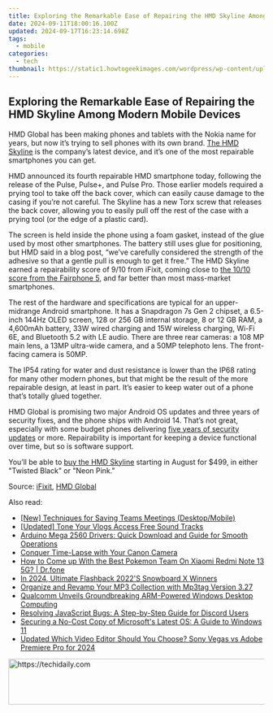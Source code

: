 ```yaml
---
title: Exploring the Remarkable Ease of Repairing the HMD Skyline Among Modern Mobile Devices
date: 2024-09-11T18:00:16.100Z
updated: 2024-09-17T16:23:14.698Z
tags:
  - mobile
categories:
  - tech
thumbnail: https://static1.howtogeekimages.com/wordpress/wp-content/uploads/2024/07/hmd.jpg
---
```


## Exploring the Remarkable Ease of Repairing the HMD Skyline Among Modern Mobile Devices

HMD Global has been making phones and tablets with the Nokia name for years, but now it’s trying to sell phones with its own brand. [The HMD Skyline](https://sovrn.co/dcq0mfx) is the company’s latest device, and it’s one of the most repairable smartphones you can get.

 HMD announced its fourth repairable HMD smartphone today, following the release of the Pulse, Pulse+, and Pulse Pro. Those earlier models required a prying tool to take off the back cover, which can easily cause damage to the casing if you’re not careful. The Skyline has a new Torx screw that releases the back cover, allowing you to easily pull off the rest of the case with a prying tool (or the edge of a plastic card).

 The screen is held inside the phone using a foam gasket, instead of the glue used by most other smartphones. The battery still uses glue for positioning, but HMD said in a blog post, “we’ve carefully considered the strength of the adhesive so that a gentle pull is enough to get it free.” The HMD Skyline earned a repairability score of 9/10 from iFixit, coming close to [the 10/10 score from the Fairphone 5](https://www.ifixit.com/News/87664/fairphone-5-keeping-it-10-10), and far better than most mass-market smartphones.

 The rest of the hardware and specifications are typical for an upper-midrange Android smartphone. It has a Snapdragon 7s Gen 2 chipset, a 6.5-inch 144Hz OLED screen, 128 or 256 GB internal storage, 8 or 12 GB RAM, a 4,600mAh battery, 33W wired charging and 15W wireless charging, Wi-Fi 6E, and Bluetooth 5.2 with LE audio. There are three rear cameras: a 108 MP main lens, a 13MP ultra-wide camera, and a 50MP telephoto lens. The front-facing camera is 50MP.

 The IP54 rating for water and dust resistance is lower than the IP68 rating for many other modern phones, but that might be the result of the more repairable design, at least in part. It’s easier to keep water out of a phone that’s totally glued together.

 HMD Global is promising two major Android OS updates and three years of security fixes, and the phone ships with Android 14\. That’s not great, especially with some budget phones delivering [five years of security updates](https://smart-video-editing.techidaily.com/vn-video-editor-on-mac-download-install-or-explore-alternatives-for-2024/) or more. Repairability is important for keeping a device functional over time, but so is software support.

 You’ll be able to [buy the HMD Skyline](https://sovrn.co/dcq0mfx) starting in August for $499, in either "Twisted Black" or "Neon Pink."

 Source: [iFixit](https://www.ifixit.com/News/97701/hmd-skyline-a-new-twist-on-repairable-smartphone-design), [HMD Global](https://www.hmd.com/en%5Fint/blog/what-ifixit-repairability-team-says-about-hmd-skyline)

<ins class="adsbygoogle"
     style="display:block"
     data-ad-format="autorelaxed"
     data-ad-client="ca-pub-7571918770474297"
     data-ad-slot="1223367746"></ins>

<ins class="adsbygoogle"
     style="display:block"
     data-ad-client="ca-pub-7571918770474297"
     data-ad-slot="8358498916"
     data-ad-format="auto"
     data-full-width-responsive="true"></ins>

<span class="atpl-alsoreadstyle">Also read:</span>
<div><ul>
<li><a href="https://screen-mirroring-recording.techidaily.com/new-techniques-for-saving-teams-meetings-desktopmobile/"><u>[New] Techniques for Saving Teams Meetings (Desktop/Mobile)</u></a></li>
<li><a href="https://facebook-video-share.techidaily.com/updated-tone-your-vlogs-access-free-sound-tracks/"><u>[Updated] Tone Your Vlogs Access Free Sound Tracks</u></a></li>
<li><a href="https://driver-download.techidaily.com/arduino-mega-2560-drivers-quick-download-and-guide-for-smooth-operations/"><u>Arduino Mega 2560 Drivers: Quick Download and Guide for Smooth Operations</u></a></li>
<li><a href="https://article-tips.techidaily.com/conquer-time-lapse-with-your-canon-camera/"><u>Conquer Time-Lapse with Your Canon Camera</u></a></li>
<li><a href="https://android-pokemon-go.techidaily.com/how-to-come-up-with-the-best-pokemon-team-on-xiaomi-redmi-note-13-5g-drfone-by-drfone-virtual-android/"><u>How to Come up With the Best Pokemon Team On Xiaomi Redmi Note 13 5G? | Dr.fone</u></a></li>
<li><a href="https://some-approaches.techidaily.com/in-2024-ultimate-flashback-2022s-snowboard-x-winners/"><u>In 2024, Ultimate Flashback 2022'S Snowboard X Winners</u></a></li>
<li><a href="https://some-skills.techidaily.com/organize-and-revamp-your-mp3-collection-with-mp3tag-version-327/"><u>Organize and Revamp Your MP3 Collection with Mp3tag Version 3.27</u></a></li>
<li><a href="https://some-skills.techidaily.com/qualcomm-unveils-groundbreaking-arm-powered-windows-desktop-computing/"><u>Qualcomm Unveils Groundbreaking ARM-Powered Windows Desktop Computing</u></a></li>
<li><a href="https://some-skills.techidaily.com/resolving-javascript-bugs-a-step-by-step-guide-for-discord-users/"><u>Resolving JavaScript Bugs: A Step-by-Step Guide for Discord Users</u></a></li>
<li><a href="https://some-skills.techidaily.com/securing-a-no-cost-copy-of-microsofts-latest-os-a-guide-to-windows-11/"><u>Securing a No-Cost Copy of Microsoft's Latest OS: A Guide to Windows 11</u></a></li>
<li><a href="https://smart-video-creator.techidaily.com/updated-which-video-editor-should-you-choose-sony-vegas-vs-adobe-premiere-pro-for-2024/"><u>Updated Which Video Editor Should You Choose? Sony Vegas vs Adobe Premiere Pro for 2024</u></a></li>
</ul></div>

<!-- affiliate ads begin -->
<a href="https://unicoeye.pxf.io/c/5597632/2134239/18498" target="_top" id="2134239">
  <img src="//a.impactradius-go.com/display-ad/18498-2134239" border="0" alt="https://techidaily.com" width="721" height="90"/>
</a>
<img height="0" width="0" src="https://unicoeye.pxf.io/i/5597632/2134239/18498" style="position:absolute;visibility:hidden;" border="0" />
<!-- affiliate ads end -->

